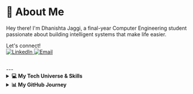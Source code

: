 # 💫 About Me
Hey there! I'm Dhanishta Jaggi, a final-year Computer Engineering student passionate about building intelligent systems that make life easier.

Let's connect!
<br>
<a href="https://www.linkedin.com/in/dhanishta-jaggi/" target="_blank">
  <img src="https://img.shields.io/badge/LinkedIn-%230077B5.svg?style=flat&logo=linkedin&logoColor=white" alt="LinkedIn">
</a>
<a href="mailto:dhanishtajaggi@gmail.com">
  <img src="https://img.shields.io/badge/Email-D14836?style=flat&logo=gmail&logoColor=white" alt="Email">
</a>

<br>
---

<details>
  <summary><b>💻 My Tech Universe & Skills</b></summary>
  <br>
  
  ### 🚀 Tech Focus
  Machine Learning, Deep Learning, Explainable AI (XAI), Natural Language Processing, Generative AI, Agentic AI, Data Visualization, MLOps
  
  ### 🛠️ Tech Stack
  ![C](https://img.shields.io/badge/c-%2300599C.svg?style=flat&logo=c&logoColor=white) 
  ![C++](https://img.shields.io/badge/c++-%2300599C.svg?style=flat&logo=c%2B%2B&logoColor=white) 
  ![Python](https://img.shields.io/badge/python-3670A0?style=flat&logo=python&logoColor=ffdd54) 
  ![R](https://img.shields.io/badge/r-%23276DC3.svg?style=flat&logo=r&logoColor=white) 
  ![Streamlit](https://img.shields.io/badge/Streamlit-%23FE4B4B.svg?style=flat&logo=streamlit&logoColor=white) 
  ![Keras](https://img.shields.io/badge/Keras-%23D00000.svg?style=flat&logo=Keras&logoColor=white) 
  ![Matplotlib](https://img.shields.io/badge/Matplotlib-%23ffffff.svg?style=flat&logo=Matplotlib&logoColor=black) 
  ![NumPy](https://img.shields.io/badge/numpy-%23013243.svg?style=flat&logo=numpy&logoColor=white) 
  ![Scipy](https://img.shields.io/badge/SciPy-%230C55A5.svg?style=flat&logo=scipy&logoColor=%white) 
  ![scikit-learn](https://img.shields.io/badge/scikit--learn-%23F7931E.svg?style=flat&logo=scikit-learn&logoColor=white) 
  ![mlflow](https://img.shields.io/badge/mlflow-%23d9ead3.svg?style=flat&logo=numpy&logoColor=blue) 
  ![Pandas](https://img.shields.io/badge/pandas-%23150458.svg?style=flat&logo=pandas&logoColor=white) 
  ![TensorFlow](https://img.shields.io/badge/TensorFlow-%23FF6F00.svg?style=flat&logo=TensorFlow&logoColor=white) 
  ![Plotly](https://img.shields.io/badge/Plotly-%233F4F75.svg?style=flat&logo=plotly&logoColor=white) 
  ![PyTorch](https://img.shields.io/badge/PyTorch-%23EE4C2C.svg?style=flat&logo=PyTorch&logoColor=white) 
  ![GitHub](https://img.shields.io/badge/github-%23121011.svg?style=flat&logo=github&logoColor=white) 
  ![Adobe Photoshop](https://img.shields.io/badge/adobe%20photoshop-%2331A8FF.svg?style=flat&logo=adobe%20photoshop&logoColor=white) 
  ![Adobe Illustrator](https://img.shields.io/badge/adobe%20illustrator-%23FF9A00.svg?style=flat&logo=adobe%20illustrator&logoColor=white) 
  ![Figma](https://img.shields.io/badge/figma-%23F24E1E.svg?style=flat&logo=figma&logoColor=white) 
  ![Canva](https://img.shields.io/badge/Canva-%2300C4CC.svg?style=flat&logo=Canva&logoColor=white) 
  ![Dribbble](https://img.shields.io/badge/Dribbble-EA4C89?style=flat&logo=dribbble&logoColor=white) 
  ![Notion](https://img.shields.io/badge/Notion-%23000000.svg?style=flat&logo=notion&logoColor=white) 
  ![Power Bi](https://img.shields.io/badge/power_bi-F2C811?style=flat&logo=powerbi&logoColor=black)
</details>

<details>
  <summary><b>📊 My GitHub Journey</b></summary>
  <br>
  
  <p align="center">
    <img src="https://github-readme-stats.vercel.app/api?username=dhaniishta&theme=github_dark&hide_border=false&include_all_commits=true&count_private=false" alt="GitHub Stats">
    <br>
    <img src="https://nirzak-streak-stats.vercel.app/?user=dhaniishta&theme=github_dark&hide_border=false" alt="GitHub Streak Stats">
    <br>
    <img src="https://github-readme-stats.vercel.app/api/top-langs/?username=dhaniishta&theme=github_dark&hide_border=false&include_all_commits=true&count_private=false&layout=compact" alt="Top Languages">
  </p>
</details>

<!-- Proudly created with GPRM ( https://gprm.itsvg.in ) -->
